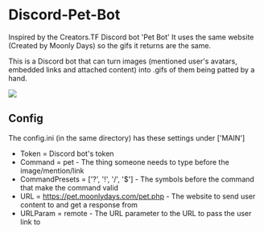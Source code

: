 # Discord-Pet-Bot
Inspired by the Creators.TF Discord bot 'Pet Bot'
It uses the same website (Created by Moonly Days) so the gifs it returns are the same.

This is a Discord bot that can turn images (mentioned user's avatars, embedded links and attached content) into .gifs of them being patted by a hand.

<img src="https://i.imgur.com/jLeVDXK.gif"/>

## Config
The config.ini (in the same directory) has these settings under ['MAIN']
* Token = Discord bot's token
* Command = pet - The thing someone needs to type before the image/mention/link
* CommandPresets = ['?', '!', '/', '$'] - The symbols before the command that make the command valid
* URL = https://pet.moonlydays.com/pet.php - The website to send user content to and get a response from 
* URLParam = remote - The URL parameter to the URL to pass the user link to
